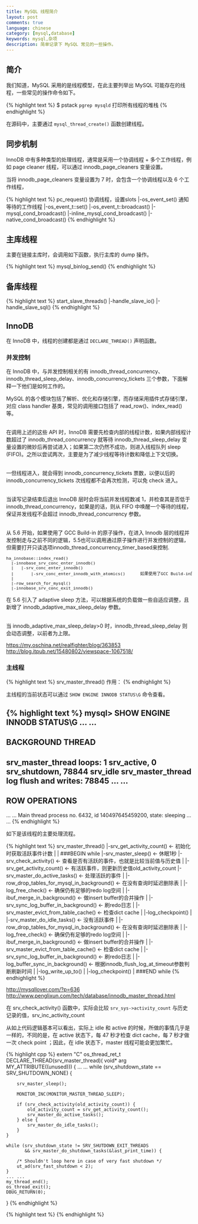 ```yaml
---
title: MySQL 线程简介
layout: post
comments: true
language: chinese
category: [mysql,database]
keywords: mysql,杂项
description: 简单记录下 MySQL 常见的一些操作。
---
```



<!-- more -->

## 简介

我们知道，MySQL 采用的是线程模型，在此主要列举出 MySQL 可能存在的线程，一些常见的操作命令如下。

{% highlight text %}
$ pstack `pgrep mysqld`       打印所有线程的堆栈
{% endhighlight %}

在源码中，主要通过 ```mysql_thread_create()``` 函数创建线程。



## 同步机制

InnoDB 中有多种类型的处理线程，通常是采用一个协调线程 + 多个工作线程，例如 page cleaner 线程，可以通过 innodb_page_cleaners 变量设置。

当将 innodb_page_cleaners 变量设置为 7 时，会包含一个协调线程以及 6 个工作线程，

{% highlight text %}
pc_request()                              协调线程，设置slots
 |-os_event_set()                         通知等待的工作线程
   |-os_event_t::set()
     |-os_event_t::broadcast()
       |-mysql_cond_broadcast()
         |-inline_mysql_cond_broadcast()
           |-native_cond_broadcast()
{% endhighlight %}



## 主库线程

主要在链接主库时，会调用如下函数，执行主库的 dump 操作。

{% highlight text %}
mysql_binlog_send()
{% endhighlight %}



## 备库线程

{% highlight text %}
start_slave_threads()
 |-handle_slave_io()
 |-handle_slave_sql()
{% endhighlight %}



<!--
IO 线程，innodb<br>
主要是 innodb 的线程。

Monitor 监控线程，innodb<br>
innodb 的监控线程，监控其状态。
<pre style="font-size:0.8em; face:arial;">
Thread 13 (Thread 0x7f166cffd700 (LWP 3859)):
#0  pthread_cond_timedwait@@GLIBC_2.3.2 () at pthread_cond_timedwait.S:238
#1  0x0000000000bf4593 in os_cond_wait_timed (...) at storage/innobase/os/os0sync.cc:177
#2  0x0000000000bf4d72 in os_event_wait_time_low (...) at storage/innobase/os/os0sync.cc:705
#3  0x0000000000cb1aa9 in <font color="red">srv_monitor_thread (arg=0x0)</font> at storage/innobase/srv/srv0srv.cc:1914
#4  0x00007f1688089dc5 in start_thread (arg=0x7f166cffd700) at pthread_create.c:308
#5  0x00007f1686f5421d in clone () at ../sysdeps/unix/sysv/linux/x86_64/clone.S:113
</pre>
-->



## InnoDB

在 InnoDB 中，线程的创建都是通过 ```DECLARE_THREAD()``` 声明函数。


### 并发控制

在 InnoDB 中，与并发控制相关的有 innodb_thread_concurrency、innodb_thread_sleep_delay、innodb_concurrency_tickets 三个参数，下面解释一下他们是如何工作的。

MySQL 的各个模块包括了解析、优化和存储引擎，而存储采用插件式存储引擎，对应 class handler 基类，常见的调用接口包括了 read_row()、index_read()等。<br><br>

<!--
这样的方法有好几个，例如：read by index(有序读）sequential read（连续读）random read（随机读）
write_row;
update_row;
delete_row; 具体函数参见源码。
-->

在调用上述的这些 API 时，InnoDB 需要先检查内部的线程计数，如果内部线程计数超过了 innodb_thread_concurrency 就等待 innodb_thread_sleep_delay 变量设置的微妙后再尝试进入；如果第二次仍然不成功，则进入线程队列 sleep (FIFO)。之所以尝试两次，主要是为了减少线程等待计数和降低上下文切换。<br><br>

一但线程进入，就会得到 innodb_concurrency_tickets 票数，以便以后的 innodb_concurrency_tickets 次线程都不会再次检测，可以免 check 进入。<br><br>

当读写记录结束后退出 InnoDB 层时会将当前并发线程数减 1，并检查其是否低于 innodb_thread_concurrency，如果是的话，则从 FIFO 中唤醒一个等待的线程，保证并发线程不会超过 innodb_thread_concurrency 参数。<br><br>

<!--
2、当线程进入InnoDB层后，但在获取数据时由于锁请求无法得到满足而需要挂起时，线程将强制退出InnoDB层，当锁请求满足后，线程继续运行并强制进入到InnoDB层，这会导致实际并发线程数不是严格控制在innodb_thread_concurrency之内
-->

从 5.6 开始，如果使用了 GCC Build-in 的原子操作，在进入 Innodb 层的线程并发控制走与之前不同的逻辑，5.5也可以调用通过原子操作进行并发控制的逻辑，但需要打开只读选项innodb_thread_concurrency_timer_based来控制.
<pre style="font-size:0.8em; face:arial;">
ha_innobase::index_read()
  |-innobase_srv_conc_enter_innodb()
  |   |-srv_conc_enter_innodb()
  |       |-srv_conc_enter_innodb_with_atomics()      如果使用了GCC Build-in的原子操作
  |
  |-row_search_for_mysql()
  |-innobase_srv_conc_exit_innodb()
</pre>
在 5.6 引入了 adaptive sleep 方法，可以根据系统的负载做一些自适应调整，且新增了 innodb_adaptive_max_sleep_delay 参数。<br><br>

当 innodb_adaptive_max_sleep_delay>0 时，innodb_thread_sleep_delay 则会动态调整，以前者为上限。
<!--
  如果sleep了当前值以后还是不能进入，就把sleep时间+1；
  如果还有线程在sleep时，已经有了空闲线程，就把当前值的sleep 时间减半。
innodb_thread_sleep_delay降低比增加的更快，这样在并发线程数很高时，当限制并发数早就达到，其他线程的每次sleep时间会缓慢拉长。而当Innodb层很空闲时，sleep时间又会快速降到非常低
调整sleep到一个优化值的目的是，过小的sleep值可能会产生太多的线程切换，但过长的sleep时间，在并发比较空闲的时候又会影响性能。新的并发控制策略有利于随着负载的变化而做自适应调整。


Innodb_thread_concurrency不足

1线程因为锁等待而退出innodb层，当获取锁时可以直接重入innodb(跳过此参数检查)，因此系统并发执行的线程数可能大于此参数值。

2代码路径靠后，此时线程已经开始执行命令，进入到ha_innobase，应该在mysql_start_query前限制即thread_running。

为此好多技术高手开发了相应patch，从server层控制并发执行的线程数，下文将做描述。



当线程能够进入Innodb层时：
a.如果当前线程之前sleep过一次，并且当前innodb_thread_sleep_delay>20，将innodb_thread_sleep_delay减1
b.如果当前没有等待的线程，将innodb_thread_sleep_delay除以2
如果线程目前因并发控制无法进入Innodb层：
a.如果当前innodb_thread_sleep_delay>innodb_adaptive_max_sleep_delay
，将innodb_thread_sleep_delay的值设置为innodb_adaptive_max_sleep_delay
b.sleep  innodb_thread_sleep_delay毫秒
c.如果该线程已经sleep了超过1次，将innodb_thread_sleep_delay++
可以看到innodb_thread_sleep_delay降低比增加的更快。这样在并发线程数很高时，当限制并发数早就达到，其他线程的每次sleep时间会缓慢拉长。而当Innodb层很空闲时，sleep时间又会快速降到非常低

调整sleep到一个优化值的目的是，过小的sleep值可能会产生太多的线程切换，但过长的sleep时间，在并发比较空闲的时候又会影响性能。新的并发控制策略有利于随着负载的变化而做自适应调整。

另外注意，在使用原子操作进行并发控制后，就再也没有使用信号量让线程进行等待了。

这种自适应调整策略的效率依然有待于评估，也不确定其对某些工作负载是否存在不利影响。合适的参数配置应当由性能测试来给出。



那么什么是innodb_thread_concurrency最佳值？
这个值依赖许多因素，包括你的负载量，跑在什么样的硬件的软件上。如果你有1-2个CPU，你经常能做的很好，可以禁用它（innodb_thread_concurrency=0，从5.0.19开始还有更多的默认值）。多个CPU（4+CPU）的情况又有所不同。

MYSQL5.1以后对多核CPU支持改进了很多，将该值设置为0，或者2*CPU是一个比较好的注意。

waiting in InnoDB queue状态频繁出现，说明数据库并发太大，需要分析引起并发太大的原因或者增加数据库服务器（假设你根据硬件精确计算了该值）。

理论上你可以使用2*（NUMCPU+NUMDISKS)计算值以便能够激活2倍于CPU加磁盘的资源。然后在实际环境中，实践被证明，这个值并不是最优的。

如果正在使用innodb，这个值设置的小于CPU数量，mysql将不会利用到所有的CPU资源。

关于innodb_commit_concurrency

如你所见innodb_commit_concurrency仅用来保护行访问，使用内部结构和锁定分阶段提交，他仍是为保护变量。他限制innodb内核激活线程的commit。一个最佳的值也依赖很多其他因素。但是从5.1.36开始mysql不允许将该值设置为非0，该值只能为默认值0，mysql不限制并发提交。

如果没有电池保护，设置为innodb_flush_logs_at_trx_commit=1，但你可能想使用2或0。如果二进制日志被开启，他通常不重要，innodb会进行同步操作。

在unix平台测试的结果：
日志刷新方法设置为O_DIRECT
innodb_flush_logs_at_trx_commit 改参数的调整对性能和崩溃恢复数据丢失至关重要
1                       2                              0
                    提升130%                       提升10%
一般设置为2是一种平衡的方法，崩溃丢失1-2秒的数据，1是默认的，但是十分影响性能，如果是在要求十分安全的应用中，建议为1，并且设置日志同步sync_log。

http://www.gpfeng.com/?p=451      Pthread mutex与GCC atomic性能测试
-->
</p>







https://my.oschina.net/realfighter/blog/363853
http://blog.itpub.net/15480802/viewspace-1067518/



### 主线程

{% highlight text %}
srv_master_thread()
  作用：
{% endhighlight %}

主线程的当前状态可以通过 ```SHOW ENGINE INNODB STATUS\G``` 命令查看。

{% highlight text %}
mysql> SHOW ENGINE INNODB STATUS\G
... ...
-----------------
BACKGROUND THREAD
-----------------
srv_master_thread loops: 1 srv_active, 0 srv_shutdown, 78844 srv_idle
srv_master_thread log flush and writes: 78845
... ...
--------------
ROW OPERATIONS
--------------
... ...
Main thread process no. 6432, id 140497645459200, state: sleeping
... ...
{% endhighlight %}



如下是该线程的主要处理流程。

{% highlight text %}
srv_master_thread()
 |-srv_get_activity_count()         ← 初始化时获取活跃事件计数
 |
 |  ###BEGIN while
 |-srv_master_sleep()               ← 休眠1秒
 |-srv_check_activity()             ← 查看是否有活跃的事件，也就是比较当前值与历史值
 |
 |-srv_get_activity_count()         ← 有活跃事件，则更新历史值old_activity_count
 |-srv_master_do_active_tasks()     ← 处理活跃的事件
 | |-row_drop_tables_for_mysql_in_background()  ← 在没有查询时延迟删除表
 | |-log_free_check()                      ← 确保仍有足够的redo log空间
 | |-ibuf_merge_in_background()            ← 做insert buffer的合并操作
 | |-srv_sync_log_buffer_in_background()   ← 刷redo日志
 | |-srv_master_evict_from_table_cache()   ← 检查dict cache
 | |-log_checkpoint()
 |
 |-srv_master_do_idle_tasks()       ← 没有活跃事件
 | |-row_drop_tables_for_mysql_in_background()  ← 在没有查询时延迟删除表
 | |-log_free_check()                      ← 确保仍有足够的redo log空间
 | |-ibuf_merge_in_background()            ← 做insert buffer的合并操作
 | |-srv_master_evict_from_table_cache()   ← 检查dict cache
 | |-srv_sync_log_buffer_in_background()   ← 刷redo日志
 |   |-log_buffer_sync_in_background()     ← 根据innodb_flush_log_at_timeout参数判断刷新时间
 |     |-log_write_up_to()
 | |-log_checkpoint()
 |  ###END while
{% endhighlight %}

http://mysqllover.com/?p=636
http://www.penglixun.com/tech/database/innodb_master_thread.html

在 srv_check_activity() 函数中，实际会比较 ```srv_sys->activity_count``` 与历史记录的值，srv_inc_activity_count

从如上代码逻辑基本可以看出，实际上 idle 和 active 的时候，所做的事情几乎是一样的，不同的是，在 active 状态下，每 47 秒才检查 dict cache，每 7 秒才做一次 check point ；因此，在 idle 状态下，master 线程可能会更加繁忙。

{% highlight cpp %}
extern "C" os_thread_ret_t
DECLARE_THREAD(srv_master_thread)(
    void*   arg MY_ATTRIBUTE((unused)))
{
    ... ...
    while (srv_shutdown_state == SRV_SHUTDOWN_NONE) {

        srv_master_sleep();

        MONITOR_INC(MONITOR_MASTER_THREAD_SLEEP);

        if (srv_check_activity(old_activity_count)) {
            old_activity_count = srv_get_activity_count();
            srv_master_do_active_tasks();
        } else {
            srv_master_do_idle_tasks();
        }
    }

    while (srv_shutdown_state != SRV_SHUTDOWN_EXIT_THREADS
           && srv_master_do_shutdown_tasks(&last_print_time)) {

        /* Shouldn't loop here in case of very fast shutdown */
        ut_ad(srv_fast_shutdown < 2);
    }
    ... ...
    my_thread_end();
    os_thread_exit();
    DBUG_RETURN(0);
}
{% endhighlight %}





{% highlight text %}
{% endhighlight %}
